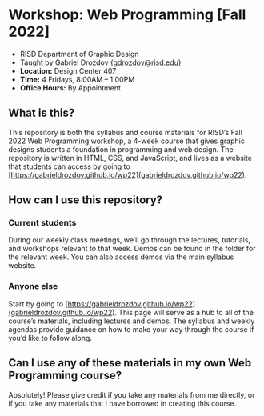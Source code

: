 # Workshop: Web Programming [Fall 2022]
- RISD Department of Graphic Design
- Taught by Gabriel Drozdov {gdrozdov@risd.edu}
- **Location:** Design Center 407
- **Time:** 4 Fridays, 8:00AM – 1:00PM
- **Office Hours:** By Appointment

## What is this?
This repository is both the syllabus and course materials for RISD’s Fall 2022 Web Programming workshop, a 4-week course that gives graphic designs students a foundation in programming and web design. The repository is written in HTML, CSS, and JavaScript, and lives as a website that students can access by going to [https://gabrieldrozdov.github.io/wp22](gabrieldrozdov.github.io/wp22).

## How can I use this repository?
### Current students
During our weekly class meetings, we’ll go through the lectures, tutorials, and workshops relevant to that week. Demos can be found in the folder for the relevant week. You can also access demos via the main syllabus website.
### Anyone else
Start by going to [https://gabrieldrozdov.github.io/wp22](gabrieldrozdov.github.io/wp22). This page will serve as a hub to all of the course’s materials, including lectures and demos. The syllabus and weekly agendas provide guidance on how to make your way through the course if you’d like to follow along.

## Can I use any of these materials in my own Web Programming course?
Absolutely! Please give credit if you take any materials from me directly, or if you take any materials that I have borrowed in creating this course.
